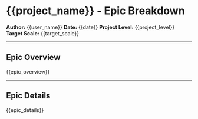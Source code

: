 # {{project_name}} - Epic Breakdown

**Author:** {{user_name}}
**Date:** {{date}}
**Project Level:** {{project_level}}
**Target Scale:** {{target_scale}}

---

## Epic Overview

{{epic_overview}}

---

## Epic Details

{{epic_details}}
